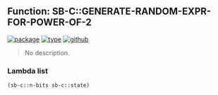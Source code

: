 ## Function: SB-C::GENERATE-RANDOM-EXPR-FOR-POWER-OF-2
[![package](https://img.shields.io/badge/Package-SB--C-5f9ea0.svg?style=social&colorA=999999)](../) [![type](https://img.shields.io/badge/Type-Function-5f9ea0.svg?style=social&colorA=999999)](../#function) [![github](https://img.shields.io/badge/GitHub-View_the_source-5f9ea0.svg?style=social&colorA=999999&logo=github)](https://github.com/sbcl/sbcl/blob/master/src/compiler/float-tran.lisp/) 

> No description.

### Lambda list
```cl
(sb-c::n-bits sb-c::state)
```
